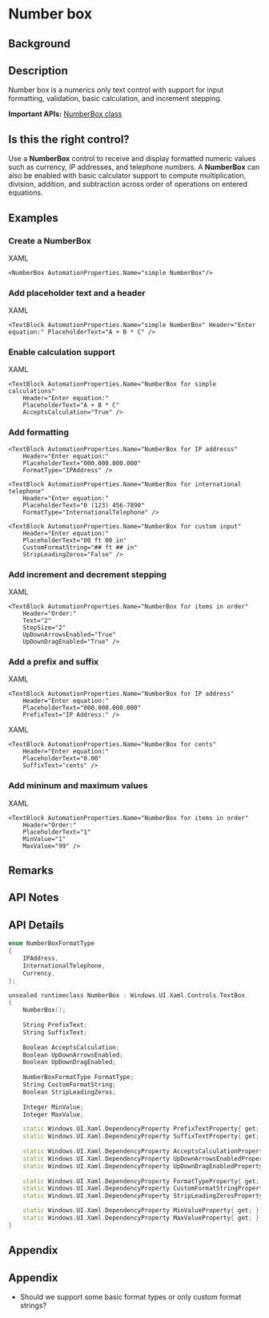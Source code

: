 # Number box

<!-- The purpose of this spec is to describe a new feature and
its APIs that make up a new feature in WinUI. -->

<!-- There are two audiences for the spec. The first are people
that want to evaluate and give feedback on the API, as part of
the submission process.  When it's complete
it will be incorporated into the public documentation at
docs.microsoft.com (http://docs.microsoft.com/uwp/toolkits/winui/).
Hopefully we'll be able to copy it mostly verbatim.
So the second audience is everyone that reads there to learn how
and why to use this API. -->

## Background
<!-- Use this section to provide background context for the new API(s) 
in this spec. -->

<!-- This section and the appendix are the only sections that likely
do not get copied to docs.microsoft.com; they're just an aid to reading this spec. -->

<!-- If you're modifying an existing API, included a link here to the
existing page(s) -->

<!-- For example, this section is a place to explain why you're adding this API rather than
modifying an existing API. -->

<!-- For example, this is a place to provide a brief explanation of some dependent
area, just explanation enough to understand this new API, rather than telling
the reader "go read 100 pages of background information posted at ...". -->


## Description
<!-- Use this section to provide a brief description of the feature.
For an example, see the introduction to the PasswordBox control 
(http://docs.microsoft.com/windows/uwp/design/controls-and-patterns/password-box). -->

Number box is a numerics only text control with support for input formatting, validation, basic calculation, and increment stepping.

**Important APIs:** [NumberBox class](https://docs.microsoft.com/en-us/uwp/api/microsoft.ui.xaml.controls.numberbox)

## Is this the right control? 

Use a **NumberBox** control to receive and display formatted numeric values such as currency, IP addresses, and telephone numbers. A **NumberBox** can also be enabled with basic calculator support to compute multiplication, division, addition, and subtraction across order of operations on entered equations. 

## Examples
<!-- Use this section to explain the features of the API, showing
example code with each description. The general format is: 
  feature explanation,
  example code
  feature explanation,
  example code
  etc.-->
  
<!-- Code samples should be in C# and/or C++/WinRT -->

<!-- As an example of this section, see the Examples section for the PasswordBox control 
(https://docs.microsoft.com/windows/uwp/design/controls-and-patterns/password-box#examples). -->

### Create a NumberBox

XAML
```XAML
<NumberBox AutomationProperties.Name="simple NumberBox"/>
```

### Add placeholder text and a header

XAML
```XAML
<TextBlock AutomationProperties.Name="simple NumberBox" Header="Enter equation:" PlaceholderText="A + B * C" />
```

### Enable calculation support

XAML
```XAML
<TextBlock AutomationProperties.Name="NumberBox for simple calculations" 
    Header="Enter equation:" 
    PlaceholderText="A + B * C" 
    AcceptsCalculation="True" />
```

### Add formatting

```XAML
<TextBlock AutomationProperties.Name="NumberBox for IP addresss" 
    Header="Enter equation:" 
    PlaceholderText="000.000.000.000"
    FormatType="IPAddress" />
```

```XAML
<TextBlock AutomationProperties.Name="NumberBox for international telephone" 
    Header="Enter equation:" 
    PlaceholderText="0 (123) 456-7890"
    FormatType="InternationalTelephone" />
```

```XAML
<TextBlock AutomationProperties.Name="NumberBox for custom input" 
    Header="Enter equation:" 
    PlaceholderText="00 ft 00 in"
    CustomFormatString="## ft ## in"
    StripLeadingZeros="False" />
```

### Add increment and decrement stepping

XAML
```XAML
<TextBlock AutomationProperties.Name="NumberBox for items in order" 
    Header="Order:" 
    Text="2"
    StepSize="2"
    UpDownArrowsEnabled="True"
    UpDownDragEnabled="True" />
```

### Add a prefix and suffix 

XAML
```XAML
<TextBlock AutomationProperties.Name="NumberBox for IP address" 
    Header="Enter equation:" 
    PlaceholderText="000.000.000.000" 
    PrefixText="IP Address:" />
```

XAML
```XAML
<TextBlock AutomationProperties.Name="NumberBox for cents" 
    Header="Enter equation:" 
    PlaceholderText="0.00" 
    SuffixText="cents" />
```

### Add mininum and maximum values

XAML
```XAML
<TextBlock AutomationProperties.Name="NumberBox for items in order" 
    Header="Order:" 
    PlaceholderText="1" 
    MinValue="1"
    MaxValue="99" />
```

## Remarks
<!-- Explanation and guidance that doesn't fit into the Examples section. -->

<!-- APIs should only throw exceptions in exceptional conditions; basically,
only when there's a bug in the caller, such as argument exception.  But if for some
reason it's necessary for a caller to catch an exception from an API, call that
out with an explanation either here or in the Examples -->

## API Notes
<!-- Option 1: Give a one or two line description of each API (type
and member), or at least the ones that aren't obvious
from their name.  These descriptions are what show up
in IntelliSense. For properties, specify the default value of the property if it
isn't the type's default (for example an int-typed property that doesn't default to zero.) -->

<!-- Option 2: Put these descriptions in the below API Details section,
with a "///" comment above the member or type. -->

## API Details
<!-- The exact API, in MIDL3 format (https://docs.microsoft.com/en-us/uwp/midl-3/) -->

```c++ 
enum NumberBoxFormatType
{
    IPAddress,
    InternationalTelephone,
    Currency,
};

unsealed runtimeclass NumberBox : Windows.UI.Xaml.Controls.TextBox
{
    NumberBox();
    
    String PrefixText;
    String SuffixText;
    
    Boolean AcceptsCalculation;
    Boolean UpDownArrowsEnabled;
    Boolean UpDownDragEnabled;
  
    NumberBoxFormatType FormatType;
    String CustomFormatString;
    Boolean StripLeadingZeros;
   
    Integer MinValue;
    Integer MaxValue;

    static Windows.UI.Xaml.DependencyProperty PrefixTextProperty{ get; };
    static Windows.UI.Xaml.DependencyProperty SuffixTextProperty{ get; };
    
    static Windows.UI.Xaml.DependencyProperty AcceptsCalculationProperty{ get; };
    static Windows.UI.Xaml.DependencyProperty UpDownArrowsEnabledProperty{ get; };
    static Windows.UI.Xaml.DependencyProperty UpDownDragEnabledProperty{ get; };
    
    static Windows.UI.Xaml.DependencyProperty FormatTypeProperty{ get; };
    static Windows.UI.Xaml.DependencyProperty CustomFormatStringProperty{ get; };
    static Windows.UI.Xaml.DependencyProperty StripLeadingZerosProperty{ get; };

    static Windows.UI.Xaml.DependencyProperty MinValueProperty{ get; };
    static Windows.UI.Xaml.DependencyProperty MaxValueProperty{ get; };
}
```

## Appendix
<!-- Anything else that you want to write down for posterity, but 
that isn't necessary to understand the purpose and usage of the API.
For example, implementation details. -->

## Appendix

* Should we support some basic format types or only custom format strings? 

